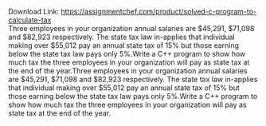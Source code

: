 Download Link: https://assignmentchef.com/product/solved-c-program-to-calculate-tax
<br>
Three employees in your organization annual salaries are $45,291, $71,098 and $82,923 respectively. The state tax law in-applies that individual making over $55,012 pay an annual state tax of 15% but those earning below the state tax law pays only 5%.Write a C++ program to show how much tax the three employees in your organization will pay as state tax at the end of the year.Three employees in your organization annual salaries are $45,291, $71,098 and $82,923 respectively. The state tax law in-applies that individual making over $55,012 pay an annual state tax of 15% but those earning below the state tax law pays only 5%.Write a C++ program to show how much tax the three employees in your organization will pay as state tax at the end of the year.